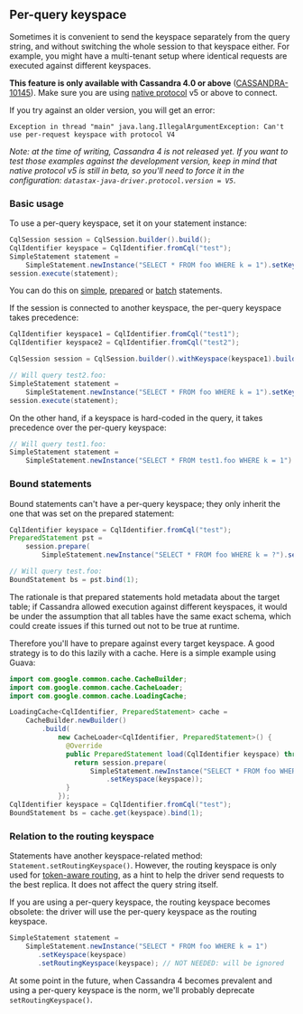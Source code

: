 <!--
Licensed to the Apache Software Foundation (ASF) under one
or more contributor license agreements.  See the NOTICE file
distributed with this work for additional information
regarding copyright ownership.  The ASF licenses this file
to you under the Apache License, Version 2.0 (the
"License"); you may not use this file except in compliance
with the License.  You may obtain a copy of the License at

  http://www.apache.org/licenses/LICENSE-2.0

Unless required by applicable law or agreed to in writing,
software distributed under the License is distributed on an
"AS IS" BASIS, WITHOUT WARRANTIES OR CONDITIONS OF ANY
KIND, either express or implied.  See the License for the
specific language governing permissions and limitations
under the License.
-->

## Per-query keyspace

Sometimes it is convenient to send the keyspace separately from the query string, and without
switching the whole session to that keyspace either. For example, you might have a multi-tenant
setup where identical requests are executed against different keyspaces.

**This feature is only available with Cassandra 4.0 or above** ([CASSANDRA-10145]). Make sure you
are using [native protocol](../../native_protocol/) v5 or above to connect.

If you try against an older version, you will get an error:

```
Exception in thread "main" java.lang.IllegalArgumentException: Can't use per-request keyspace with protocol V4
```

*Note: at the time of writing, Cassandra 4 is not released yet. If you want to test those examples
against the development version, keep in mind that native protocol v5 is still in beta, so you'll
need to force it in the configuration: `datastax-java-driver.protocol.version = V5`*.

### Basic usage

To use a per-query keyspace, set it on your statement instance:

```java
CqlSession session = CqlSession.builder().build();
CqlIdentifier keyspace = CqlIdentifier.fromCql("test");
SimpleStatement statement =
    SimpleStatement.newInstance("SELECT * FROM foo WHERE k = 1").setKeyspace(keyspace);
session.execute(statement);
```

You can do this on [simple](../simple/), [prepared](../prepared) or [batch](../batch/) statements.

If the session is connected to another keyspace, the per-query keyspace takes precedence:

```java
CqlIdentifier keyspace1 = CqlIdentifier.fromCql("test1");
CqlIdentifier keyspace2 = CqlIdentifier.fromCql("test2");

CqlSession session = CqlSession.builder().withKeyspace(keyspace1).build();

// Will query test2.foo:
SimpleStatement statement =
    SimpleStatement.newInstance("SELECT * FROM foo WHERE k = 1").setKeyspace(keyspace2);
session.execute(statement);
```

On the other hand, if a keyspace is hard-coded in the query, it takes precedence over the per-query
keyspace:

```java
// Will query test1.foo:
SimpleStatement statement =
    SimpleStatement.newInstance("SELECT * FROM test1.foo WHERE k = 1").setKeyspace(keyspace2);
```

### Bound statements

Bound statements can't have a per-query keyspace; they only inherit the one that was set on the
prepared statement:

```java
CqlIdentifier keyspace = CqlIdentifier.fromCql("test");
PreparedStatement pst =
    session.prepare(
        SimpleStatement.newInstance("SELECT * FROM foo WHERE k = ?").setKeyspace(keyspace));

// Will query test.foo:
BoundStatement bs = pst.bind(1);
```

The rationale is that prepared statements hold metadata about the target table; if Cassandra allowed
execution against different keyspaces, it would be under the assumption that all tables have the
same exact schema, which could create issues if this turned out not to be true at runtime.

Therefore you'll have to prepare against every target keyspace. A good strategy is to do this lazily
with a cache. Here is a simple example using Guava:

```java
import com.google.common.cache.CacheBuilder;
import com.google.common.cache.CacheLoader;
import com.google.common.cache.LoadingCache;

LoadingCache<CqlIdentifier, PreparedStatement> cache =
    CacheBuilder.newBuilder()
        .build(
            new CacheLoader<CqlIdentifier, PreparedStatement>() {
              @Override
              public PreparedStatement load(CqlIdentifier keyspace) throws Exception {
                return session.prepare(
                    SimpleStatement.newInstance("SELECT * FROM foo WHERE k = ?")
                        .setKeyspace(keyspace));
              }
            });
CqlIdentifier keyspace = CqlIdentifier.fromCql("test");
BoundStatement bs = cache.get(keyspace).bind(1);
```

### Relation to the routing keyspace

Statements have another keyspace-related method: `Statement.setRoutingKeyspace()`. However, the
routing keyspace is only used for [token-aware routing], as a hint to help the driver send requests
to the best replica. It does not affect the query string itself.   

If you are using a per-query keyspace, the routing keyspace becomes obsolete: the driver will use
the per-query keyspace as the routing keyspace.

```java
SimpleStatement statement =
    SimpleStatement.newInstance("SELECT * FROM foo WHERE k = 1")
       .setKeyspace(keyspace)
       .setRoutingKeyspace(keyspace); // NOT NEEDED: will be ignored
```

At some point in the future, when Cassandra 4 becomes prevalent and using a per-query keyspace is
the norm, we'll probably deprecate `setRoutingKeyspace()`.

[token-aware routing]: https://docs.datastax.com/en/drivers/java/4.1/com/datastax/oss/driver/api/core/session/Request.html#getRoutingKey--

[CASSANDRA-10145]: https://issues.apache.org/jira/browse/CASSANDRA-10145
